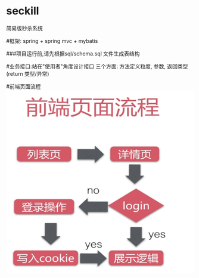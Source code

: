 # seckill
简易版秒杀系统

#框架:
 spring + spring mvc + mybatis
 

###项目运行前,请先根据sql/schema.sql 文件生成表结构
 
#业务接口:站在"使用者"角度设计接口
    三个方面:
     方法定义粒度,
     参数,
     返回类型(return 类型/异常)
  
#前端页面流程
   ![image](http://github.com/fimi2008/seckill/raw/master/images-folder/lc.png)
